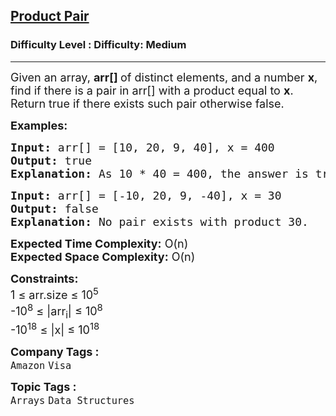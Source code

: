 <h2><a href="https://www.geeksforgeeks.org/problems/equal-to-product3836/1?utm_source=geeksforgeeks&utm_medium=article_practice_tab&utm_campaign=article_practice_tab">Product Pair</a></h2><h3>Difficulty Level : Difficulty: Medium</h3><hr><div class="problems_problem_content__Xm_eO"><p><span style="font-size: 18px;">Given an array, <strong>arr[] </strong>of distinct elements, and a number <strong>x</strong>, find if there is a pair in arr[] with a product equal to <strong>x</strong>. Return true if there exists such pair otherwise false.</span></p>
<p><span style="font-size: 18px;"><strong>Examples:</strong></span></p>
<pre><span style="font-size: 18px;"><strong>Input: </strong>arr[] = [10, 20, 9, 40], x = 400
<strong>Output:</strong> true
<strong>Explanation:</strong> As 10 * 40 = 400, the answer is true.
</span></pre>
<pre><span style="font-size: 18px;"><strong>Input: </strong>arr[] = [-10, 20, 9, -40], x = 30
<strong>Output:</strong> false
<strong>Explanation:</strong> No pair exists with product 30.</span></pre>
<p><span style="font-size: 18px;"><strong>Expected Time Complexity:</strong> O(n)<br><strong>Expected Space&nbsp;</strong></span><strong style="font-family: -apple-system, BlinkMacSystemFont, 'Segoe UI', Roboto, Oxygen, Ubuntu, Cantarell, 'Open Sans', 'Helvetica Neue', sans-serif; font-size: 18px;">Complexity</strong><strong style="font-size: 18px; font-family: -apple-system, BlinkMacSystemFont, 'Segoe UI', Roboto, Oxygen, Ubuntu, Cantarell, 'Open Sans', 'Helvetica Neue', sans-serif;">:</strong><span style="font-size: 18px; font-family: -apple-system, BlinkMacSystemFont, 'Segoe UI', Roboto, Oxygen, Ubuntu, Cantarell, 'Open Sans', 'Helvetica Neue', sans-serif;"> O(n)</span></p>
<p><span style="font-size: 18px;"><strong>Constraints:</strong><br>1 ≤ arr.size ≤ 10<sup>5</sup><br>-10<sup>8</sup>&nbsp;≤ |arr<sub>i</sub>| ≤ 10<sup>8</sup><br>-10<sup>18</sup> ≤ |x| ≤ 10<sup>18</sup></span></p></div><p><span style=font-size:18px><strong>Company Tags : </strong><br><code>Amazon</code>&nbsp;<code>Visa</code>&nbsp;<br><p><span style=font-size:18px><strong>Topic Tags : </strong><br><code>Arrays</code>&nbsp;<code>Data Structures</code>&nbsp;